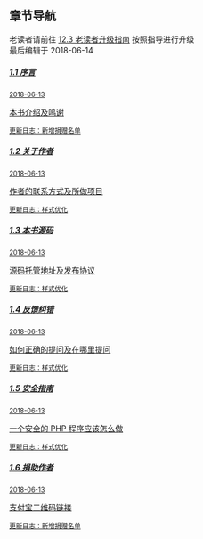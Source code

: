 <div class="container-fluid">
    <div class="card card-cascade">
        <div class="view gradient-card-header indigo">
            <h2 class="h2-responsive">章节导航</h2>
            <p>
                老读者请前往 <a href="/12.3老读者升级指南.md">12.3 老读者升级指南</a> 按照指导进行升级 <br>   
                最后编辑于 2018-06-14
            </p>
        </div>
        <div class="card-body">
            <div class="list-group">
                <a href="/1.1序言.md" rel="noopener noreferrer" class="list-group-item list-group-item-action flex-column align-items-start active">
                    <div class="d-flex w-100 justify-content-between">
                        <h5 class="mb-1">1.1 序言</h5>
                        <small>2018-06-13</small>
                    </div>
                    <p class="mb-1">本书介绍及鸣谢</p>
                    <small class="text-muted white-text">更新日志：新增捐赠名单</small>
                </a>
                <a href="/1.2关于作者.md" rel="noopener noreferrer" class="list-group-item list-group-item-action flex-column align-items-start">
                    <div class="d-flex w-100 justify-content-between">
                        <h5 class="mb-1">1.2 关于作者</h5>
                        <small class="text-muted">2018-06-13</small>
                    </div>
                    <p class="mb-1">作者的联系方式及所做项目</p>
                    <small class="text-muted">更新日志：样式优化</small>
                </a>
                <a href="/1.3本书源码.md" rel="noopener noreferrer" class="list-group-item list-group-item-action flex-column align-items-start">
                    <div class="d-flex w-100 justify-content-between">
                        <h5 class="mb-1">1.3 本书源码</h5>
                        <small class="text-muted">2018-06-13</small>
                    </div>
                    <p class="mb-1">源码托管地址及发布协议</p>
                    <small class="text-muted">更新日志：样式优化</small>
                </a>
                <a href="/1.4反馈纠错.md" rel="noopener noreferrer" class="list-group-item list-group-item-action flex-column align-items-start">
                    <div class="d-flex w-100 justify-content-between">
                        <h5 class="mb-1">1.4 反馈纠错</h5>
                        <small class="text-muted">2018-06-13</small>
                    </div>
                    <p class="mb-1">如何正确的提问及在哪里提问</p>
                    <small class="text-muted">更新日志：样式优化</small>
                </a>
                <a href="/1.5安全指南.md" rel="noopener noreferrer" class="list-group-item list-group-item-action flex-column align-items-start">
                    <div class="d-flex w-100 justify-content-between">
                        <h5 class="mb-1">1.5 安全指南</h5>
                        <small class="text-muted">2018-06-13</small>
                    </div>
                    <p class="mb-1">一个安全的 PHP 程序应该怎么做</p>
                    <small class="text-muted">更新日志：样式优化</small>
                </a>
                <a href="/1.6捐助作者.md" rel="noopener noreferrer" class="list-group-item list-group-item-action flex-column align-items-start">
                    <div class="d-flex w-100 justify-content-between">
                        <h5 class="mb-1">1.6 捐助作者</h5>
                        <small class="text-muted">2018-06-13</small>
                    </div>
                    <p class="mb-1">支付宝二维码链接</p>
                    <small class="text-muted">更新日志：新增捐赠名单</small>
                </a>
            </div>
        </div>
    </div>
</div>